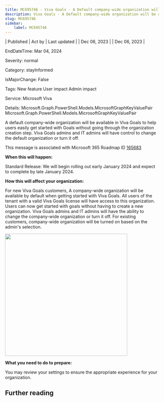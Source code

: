 ```yaml
---
title: MC695746 - Viva Goals - A Default company-wide organization will be available by January 2024.
description: Viva Goals - A Default company-wide organization will be available by January 2024.
slug: MC695746
sidebar:
    label: MC695746
---
```


| Published | Act by | Last updated |
| Dec 06, 2023 |  | Dec 06, 2023 |

EndDateTime: Mar 04, 2024

Severity: normal

Category: stayInformed

IsMajorChange: False

Tags: New feature User impact Admin impact

Service: Microsoft Viva

Details: Microsoft.Graph.PowerShell.Models.MicrosoftGraphKeyValuePair Microsoft.Graph.PowerShell.Models.MicrosoftGraphKeyValuePair

<p>A default company-wide organization will be available in Viva Goals to help users easily get started with Goals without going through the organization creation step. Viva Goals admins and IT admins will have control to change the default organization or turn it off.</p>
<p>This message is associated with Microsoft 365 Roadmap ID <a href="https://www.microsoft.com/microsoft-365/roadmap?rtc=1%26filters=&amp;searchterms=165683" target="_blank">165683</a></p>
<p><b>When this will happen:</b></p><p>Standard Release: We will begin rolling out early January 2024 and expect to complete by late January 2024.</p>

<p><b>How this will affect your organization:</b></p>

<p>For new Viva Goals customers, A company-wide organization will be available by default when getting started with Viva Goals. All users of the tenant with a valid Viva Goals license will have access to this organization. Users can now get started with goals without having to create a new organization. Viva Goals admins and IT admins will have the ability to change the company-wide organization or turn it off. For existing customers, company-wide organization will be turned on based on the admin's selection.</p><p><img src="https://img-prod-cms-rt-microsoft-com.akamaized.net/cms/api/am/imageFileData/RW1fIw5?ver=b1e5" style="width: 400px;"><br></p>
<p><b>What you need to do to prepare:</b></p>
<p>You may review your settings to ensure the appropriate experience for your organization.</p>

## Further reading
